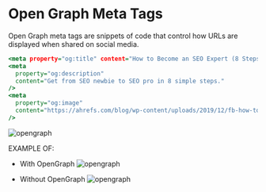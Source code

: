 # Open Graph Meta Tags

Open Graph meta tags are snippets of code that control how URLs are displayed when shared on social media.

```htm
<meta property="og:title" content="How to Become an SEO Expert (8 Steps)" />
<meta
  property="og:description"
  content="Get from SEO newbie to SEO pro in 8 simple steps."
/>
<meta
  property="og:image"
  content="https://ahrefs.com/blog/wp-content/uploads/2019/12/fb-how-to-become-an-seo-expert.png"
/>
```

![opengraph](https://miro.medium.com/max/700/0*ThQ_b3dWwf-Dcvmg.png)

EXAMPLE OF:

- With OpenGraph
  ![opengraph](https://miro.medium.com/max/1400/0*xvYa7kvkRQVQbAJV.png)

- Without OpenGraph
  ![opengraph](https://miro.medium.com/max/700/0*ejersQqNjOkz3vYj.jpg)
